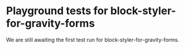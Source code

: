 # Playground tests for block-styler-for-gravity-forms
We are still awaiting the first test run for block-styler-for-gravity-forms.
